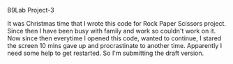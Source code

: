 B9Lab Project-3

It was Christmas time that I wrote this code for Rock Paper Scissors project. Since then I have been busy with family and work so couldn't work on it.  Now since then everytime I opened this code, wanted to continue, I stared the screen 10 mins gave up and procrastinate to another time. Apparently I need some help to get restarted. So I'm submitting the draft version.
